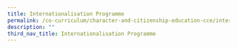 ```yaml
---
title: Internationalisation Programme
permalink: /co-curriculum/character-and-citizenship-education-cce/internationlisation-programme
description: ""
third_nav_title: Internationalisation Programme
---
```

